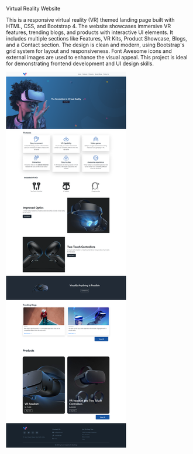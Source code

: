 Virtual Reality Website

This is a responsive virtual reality (VR) themed landing page built with HTML, CSS, and Bootstrap 4.
The website showcases immersive VR features, trending blogs, and products with interactive UI elements.
It includes multiple sections like Features, VR Kits, Product Showcase, Blogs, and a Contact section.
The design is clean and modern, using Bootstrap's grid system for layout and responsiveness.
Font Awesome icons and external images are used to enhance the visual appeal.
This project is ideal for demonstrating frontend development and UI design skills.


![image alt](https://github.com/ArunkumarBolli/vr-landing-page/blob/65c4d3e01749526d04871cdb09e5fa278d430ea9/screencapture-127-0-0-1-8081-2025-06-26-00_44_27.png)
